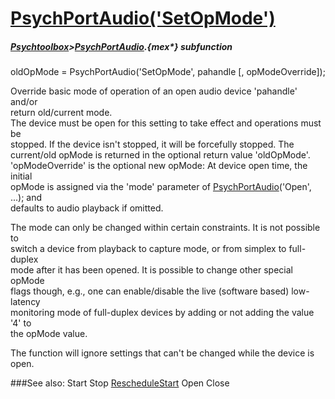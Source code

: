 # [PsychPortAudio('SetOpMode')](PsychPortAudio-SetOpMode) 
##### [Psychtoolbox](Psychtoolbox)>[PsychPortAudio](PsychPortAudio).{mex*} subfunction

oldOpMode = PsychPortAudio('SetOpMode', pahandle [, opModeOverride]);

Override basic mode of operation of an open audio device 'pahandle' and/or  
return old/current mode.  
The device must be open for this setting to take effect and operations must be  
stopped. If the device isn't stopped, it will be forcefully stopped. The  
current/old opMode is returned in the optional return value 'oldOpMode'.  
'opModeOverride' is the optional new opMode: At device open time, the initial  
opMode is assigned via the 'mode' parameter of [PsychPortAudio](PsychPortAudio)('Open', ...); and  
defaults to audio playback if omitted.  
  
The mode can only be changed within certain constraints. It is not possible to  
switch a device from playback to capture mode, or from simplex to full-duplex  
mode after it has been opened. It is possible to change other special opMode  
flags though, e.g., one can enable/disable the live (software based) low-latency  
monitoring mode of full-duplex devices by adding or not adding the value '4' to  
the opMode value.  
  
The function will ignore settings that can't be changed while the device is  
open.  
  


###See also:
Start Stop [RescheduleStart](PsychPortAudio-RescheduleStart) Open Close
